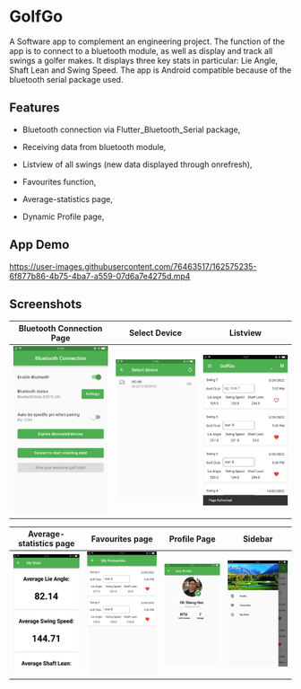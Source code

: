 
# GolfGo
A Software app to complement an engineering project. The function of the app is to connect to a bluetooth module, as well as display and track all swings a golfer makes. It displays three key stats in particular: Lie Angle, Shaft Lean and Swing Speed. The app is Android compatible because of the bluetooth serial package used.

## Features

+ Bluetooth connection via Flutter_Bluetooth_Serial package,

+ Receiving data from bluetooth module,

+ Listview of all swings (new data displayed through onrefresh),

+ Favourites function,

+ Average-statistics page,

+ Dynamic Profile page,

## App Demo

https://user-images.githubusercontent.com/76463517/162575235-6f877b86-4b75-4ba7-a559-07d6a7e4275d.mp4

## Screenshots

Bluetooth Connection Page |  Select Device  |  Listview 
:---:|:---:|:---:|
<img src = "assets\bluetooth_connection.jpg" />  |  <img src = "assets\select_device.jpg" />  |  <img src = "assets\listview_after_swings.jpg" />  |  

Average-statistics page |  Favourites page  | Profile Page | Sidebar
:---:|:---:|:---:|:---:|
<img src = "assets\average_stats.jpg" />   |  <img src = "assets\favourites_page.jpg" /> | <img src = "assets\profile_page.jpg" /> | <img src = "assets\sidebar.jpg" /> |
